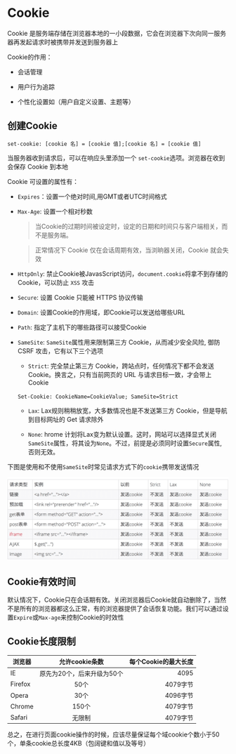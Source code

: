 # Cookie

Cookie 是服务端存储在浏览器本地的一小段数据，它会在浏览器下次向同一服务器再发起请求时被携带并发送到服务器上

Cookie的作用：

- 会话管理

- 用户行为追踪

- 个性化设置如（用户自定义设置、主题等）

## 创建Cookie

`set-cookie: [cookie 名] = [cookie 值];[cookie 名] = [cookie 值]`

当服务器收到请求后，可以在响应头里添加一个 `set-cookie`选项。浏览器在收到会保存 Cookie 到本地

Cookie 可设置的属性有：

- `Expires`：设置一个绝对时间,用GMT或者UTC时间格式

- `Max-Age`: 设置一个相对秒数

  > 当Cookie的过期时间被设定时，设定的日期和时间只与客户端相关，而不是服务端。

  > 正常情况下 Cookie 仅在会话周期有效，当浏晌器关闭，Cookie 就会失效

- `HttpOnly`: 禁止Cookie被JavasScript访问，`document.cookie`将拿不到存储的Cookie，可以防止 `XSS` 攻击

- `Secure`: 设置 Cookie 只能被 HTTPS 协议传输

- `Domain`: 设置Cookie的作用域，即Cookie可以发送给哪些URL

- `Path`: 指定了主机下的哪些路径可以接受Cookie

- `SameSite`: `SameSite`属性用来限制第三方 Cookie，从而减少安全风险, 御防 CSRF 攻击，它有以下三个选项

  - `Strict`: 完全禁止第三方 Cookie，跨站点时，任何情况下都不会发送 Cookie。换言之，只有当前网页的 URL 与请求目标一致，才会带上 Cookie

  `Set-Cookie: CookieName=CookieValue; SameSite=Strict`

  - `Lax`: Lax规则稍稍放宽，大多数情况也是不发送第三方 Cookie，但是导航到目标网址的 Get 请求除外

  - `None`: hrome 计划将Lax变为默认设置。这时，网站可以选择显式关闭`SameSite`属性，将其设为`None`。不过，前提是必须同时设置`Secure`属性, 否则无效。

下图是使用和不使用`SameSite`时常见请求方式下的`cookie`携带发送情况  

![](./static/cookie_1.png)

## Cookie有效时间

默认情况下，Cookie只在会话期有效。关闭浏览器后Cookie就自动删除了，当然不是所有的浏览器都这么正常，有的浏览器提供了会话恢复功能。我们可以通过设置`Expire`或`Max-age`来控制Cookie的时效性

## Cookie长度限制

| 浏览器        | 允许cookie条数            | 每个Cookie的最大长度  |
| -------------|:-----------------------:|-----:|
| IE           | 原先为20个，后来升级为50个  | 4095 |
| Firefox      | 50个                       |   4079字节|
| Opera        | 30个                       |    4096字节 |
| Chrome       | 150个                      |    4079字节 |
| Safari       | 无限制                      |   4079字节 |

总之，在进行页面cookie操作的时候，应该尽量保证每个域cookie个数小于50个，单条cookie总长度4KB（包阔键和值以及等号）